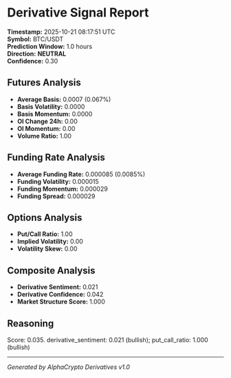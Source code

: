 # Derivative Signal Report

**Timestamp:** 2025-10-21 08:17:51 UTC  
**Symbol:** BTC/USDT  
**Prediction Window:** 1.0 hours  
**Direction:** **NEUTRAL**  
**Confidence:** 0.30

## Futures Analysis
- **Average Basis:** 0.0007 (0.067%)
- **Basis Volatility:** 0.0000
- **Basis Momentum:** 0.0000
- **OI Change 24h:** 0.00
- **OI Momentum:** 0.00
- **Volume Ratio:** 1.00

## Funding Rate Analysis
- **Average Funding Rate:** 0.000085 (0.0085%)
- **Funding Volatility:** 0.000015
- **Funding Momentum:** 0.000029
- **Funding Spread:** 0.000029

## Options Analysis
- **Put/Call Ratio:** 1.00
- **Implied Volatility:** 0.00
- **Volatility Skew:** 0.00

## Composite Analysis
- **Derivative Sentiment:** 0.021
- **Derivative Confidence:** 0.042
- **Market Structure Score:** 1.000

## Reasoning
Score: 0.035. derivative_sentiment: 0.021 (bullish); put_call_ratio: 1.000 (bullish)

---
*Generated by AlphaCrypto Derivatives v1.0*
